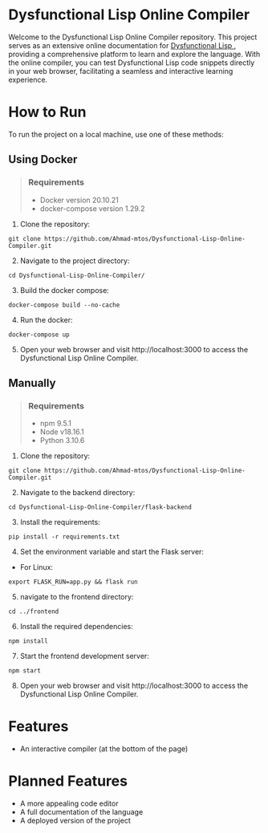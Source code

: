 # Dysfunctional Lisp Online Compiler

Welcome to the Dysfunctional Lisp Online Compiler repository. This project serves as an extensive online documentation for <a href="https://github.com/thecarrot123/Compiler"> Dysfunctional Lisp </a>, providing a comprehensive platform to learn and explore the language. With the online compiler, you can test Dysfunctional Lisp code snippets directly in your web browser, facilitating a seamless and interactive learning experience.

# How to Run

To run the project on a local machine, use one of these methods:

## Using Docker

> ### Requirements
> 
> - Docker version 20.10.21
> - docker-compose version 1.29.2

1. Clone the repository:

```git clone https://github.com/Ahmad-mtos/Dysfunctional-Lisp-Online-Compiler.git```

2. Navigate to the project directory:

```cd Dysfunctional-Lisp-Online-Compiler/```

3. Build the docker compose:

```docker-compose build --no-cache``` 

4. Run the docker:

```docker-compose up```

5. Open your web browser and visit http://localhost:3000 to access the Dysfunctional Lisp Online Compiler.

## Manually

> ### Requirements
>
> - npm 9.5.1
> - Node v18.16.1
> - Python 3.10.6

1. Clone the repository:

```git clone https://github.com/Ahmad-mtos/Dysfunctional-Lisp-Online-Compiler.git```

2. Navigate to the backend directory:

```cd Dysfunctional-Lisp-Online-Compiler/flask-backend```

3. Install the requirements:

```pip install -r requirements.txt```

4. Set the environment variable and start the Flask server: 
 - For Linux:

 ```export FLASK_RUN=app.py && flask run```

5. navigate to the frontend directory:

```cd ../frontend```

6. Install the required dependencies:

```npm install```

7. Start the frontend development server:

```npm start```

8. Open your web browser and visit http://localhost:3000 to access the Dysfunctional Lisp Online Compiler.

# Features

- An interactive compiler (at the bottom of the page)

# Planned Features

- A more appealing code editor
- A full documentation of the language
- A deployed version of the project